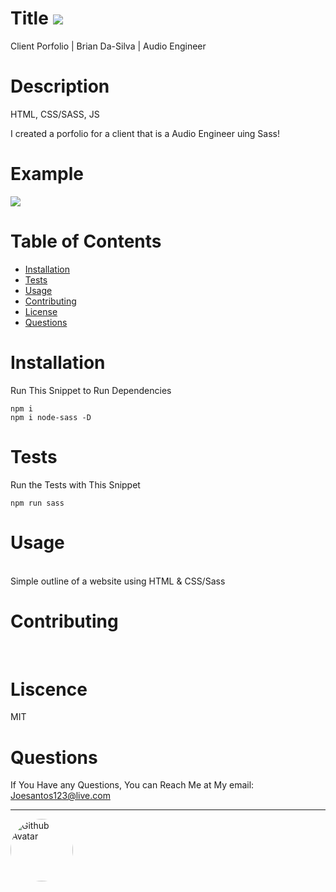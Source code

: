 # Title ![](https://img.shields.io/badge/License-MIT-important)
Client Porfolio | Brian Da-Silva | Audio Engineer

# Description
HTML, CSS/SASS, JS

I created a porfolio for a client that is a Audio Engineer uing Sass!

# Example
![](example.gif)


# Table of Contents
* [Installation](#installation)
* [Tests](#tests)
* [Usage](#usage)
* [Contributing](#contributing)
* [License](#license)
* [Questions](#questions)

# Installation
Run This Snippet to Run Dependencies 
```
npm i 
npm i node-sass -D
```

# Tests
Run the Tests with This Snippet
```
npm run sass
```

# Usage
<br />
Simple outline of a website using HTML & CSS/Sass

# Contributing
<br />



# Liscence <br />
MIT

# Questions
If You Have any Questions, You can Reach Me at My email: Joesantos123@live.com  
<hr/>
<img src="https://avatars2.githubusercontent.com/u/57923603?v=4" alt="Github Avatar" style="border-radius:50px" width="100px"/>

